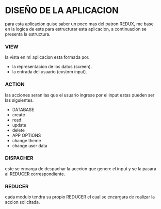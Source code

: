 # DISEÑO DE LA APLICACION
para esta aplicacion quise saber un poco mas del
patron REDUX, me base en la logica de este para
estructurar esta aplicacion, a continuacion se
presenta la estructura.

### VIEW
la vista en mi aplicacion esta formada por.

- la representacion de los datos (screen).
- la entrada del usuario (custom input).

### ACTION
las acciones seran las que el usuario ingrese por
el input estas pueden ser las siguientes.

- DATABASE
 - create
 - read
 - update
 - delete
- APP OPTIONS
 - change theme
 - change user data

### DISPACHER
este se encarga de despachar la acccion que genere
el input y se la pasara al REDUCER correspondiente.

### REDUCER
cada modulo tendra su propio REDUCER el cual se encargara
de realizar la accion solicitada.
